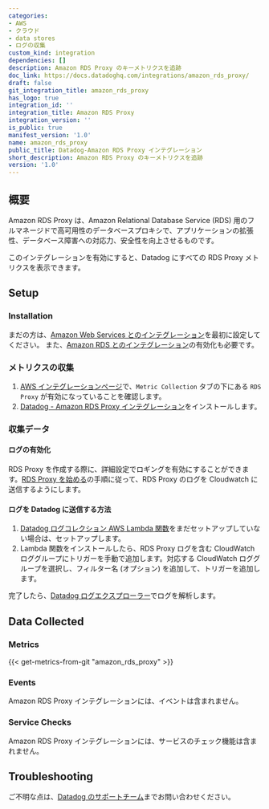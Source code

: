 ```yaml
---
categories:
- AWS
- クラウド
- data stores
- ログの収集
custom_kind: integration
dependencies: []
description: Amazon RDS Proxy のキーメトリクスを追跡
doc_link: https://docs.datadoghq.com/integrations/amazon_rds_proxy/
draft: false
git_integration_title: amazon_rds_proxy
has_logo: true
integration_id: ''
integration_title: Amazon RDS Proxy
integration_version: ''
is_public: true
manifest_version: '1.0'
name: amazon_rds_proxy
public_title: Datadog-Amazon RDS Proxy インテグレーション
short_description: Amazon RDS Proxy のキーメトリクスを追跡
version: '1.0'
---
```


<!--  SOURCED FROM https://github.com/DataDog/dogweb -->
## 概要

Amazon RDS Proxy は、Amazon Relational Database Service (RDS) 用のフルマネージドで高可用性のデータベースプロキシで、アプリケーションの拡張性、データベース障害への対応力、安全性を向上させるものです。

このインテグレーションを有効にすると、Datadog にすべての RDS Proxy メトリクスを表示できます。

## Setup

### Installation

まだの方は、[Amazon Web Services とのインテグレーション][1]を最初に設定してください。
また、[Amazon RDS とのインテグレーション][2]の有効化も必要です。

### メトリクスの収集

1. [AWS インテグレーションページ][3]で、`Metric Collection` タブの下にある `RDS Proxy` が有効になっていることを確認します。
2. [Datadog - Amazon RDS Proxy インテグレーション][4]をインストールします。

### 収集データ

#### ログの有効化

RDS Proxy を作成する際に、詳細設定でロギングを有効にすることができます。[RDS Proxy を始める][5]の手順に従って、RDS Proxy のログを Cloudwatch に送信するようにします。

#### ログを Datadog に送信する方法

1. [Datadog ログコレクション AWS Lambda 関数][6]をまだセットアップしていない場合は、セットアップします。
2. Lambda 関数をインストールしたら、RDS Proxy ログを含む CloudWatch ロググループにトリガーを手動で追加します。対応する CloudWatch ロググループを選択し、フィルター名 (オプション) を追加して、トリガーを追加します。

完了したら、[Datadog ログエクスプローラー][7]でログを解析します。

## Data Collected

### Metrics
{{< get-metrics-from-git "amazon_rds_proxy" >}}


### Events

Amazon RDS Proxy インテグレーションには、イベントは含まれません。

### Service Checks

Amazon RDS Proxy インテグレーションには、サービスのチェック機能は含まれません。

## Troubleshooting

ご不明な点は、[Datadog のサポートチーム][9]までお問い合わせください。

[1]: https://docs.datadoghq.com/ja/integrations/amazon_web_services/
[2]: https://docs.datadoghq.com/ja/integrations/amazon_rds/
[3]: https://app.datadoghq.com/integrations/amazon-web-services
[4]: https://app.datadoghq.com/integrations/amazon-rds-proxy
[5]: https://docs.aws.amazon.com/AmazonRDS/latest/UserGuide/rds-proxy-setup.html#rds-proxy-creating
[6]: https://docs.datadoghq.com/ja/integrations/amazon_web_services/?tab=roledelegation#log-collection
[7]: https://app.datadoghq.com/logs
[8]: https://github.com/DataDog/dogweb/blob/prod/integration/amazon_rds_proxy/amazon_rds_proxy_metadata.csv
[9]: https://docs.datadoghq.com/ja/help/